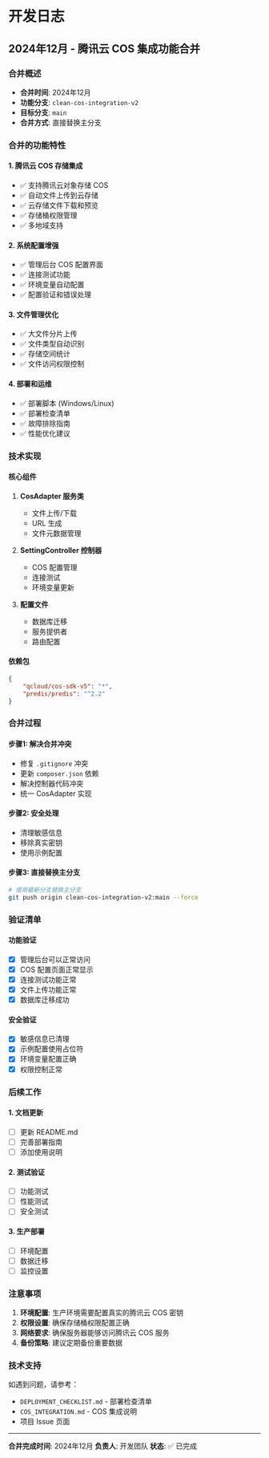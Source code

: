 # 开发日志

## 2024年12月 - 腾讯云 COS 集成功能合并

### 合并概述
- **合并时间**: 2024年12月
- **功能分支**: `clean-cos-integration-v2`
- **目标分支**: `main`
- **合并方式**: 直接替换主分支

### 合并的功能特性

#### 1. 腾讯云 COS 存储集成
- ✅ 支持腾讯云对象存储 COS
- ✅ 自动文件上传到云存储
- ✅ 云存储文件下载和预览
- ✅ 存储桶权限管理
- ✅ 多地域支持

#### 2. 系统配置增强
- ✅ 管理后台 COS 配置界面
- ✅ 连接测试功能
- ✅ 环境变量自动配置
- ✅ 配置验证和错误处理

#### 3. 文件管理优化
- ✅ 大文件分片上传
- ✅ 文件类型自动识别
- ✅ 存储空间统计
- ✅ 文件访问权限控制

#### 4. 部署和运维
- ✅ 部署脚本 (Windows/Linux)
- ✅ 部署检查清单
- ✅ 故障排除指南
- ✅ 性能优化建议

### 技术实现

#### 核心组件
1. **CosAdapter 服务类**
   - 文件上传/下载
   - URL 生成
   - 文件元数据管理

2. **SettingController 控制器**
   - COS 配置管理
   - 连接测试
   - 环境变量更新

3. **配置文件**
   - 数据库迁移
   - 服务提供者
   - 路由配置

#### 依赖包
```json
{
    "qcloud/cos-sdk-v5": "*",
    "predis/predis": "^2.2"
}
```

### 合并过程

#### 步骤1: 解决合并冲突
- 修复 `.gitignore` 冲突
- 更新 `composer.json` 依赖
- 解决控制器代码冲突
- 统一 CosAdapter 实现

#### 步骤2: 安全处理
- 清理敏感信息
- 移除真实密钥
- 使用示例配置

#### 步骤3: 直接替换主分支
```bash
# 使用最新分支替换主分支
git push origin clean-cos-integration-v2:main --force
```

### 验证清单

#### 功能验证
- [x] 管理后台可以正常访问
- [x] COS 配置页面正常显示
- [x] 连接测试功能正常
- [x] 文件上传功能正常
- [x] 数据库迁移成功

#### 安全验证
- [x] 敏感信息已清理
- [x] 示例配置使用占位符
- [x] 环境变量配置正确
- [x] 权限控制正常

### 后续工作

#### 1. 文档更新
- [ ] 更新 README.md
- [ ] 完善部署指南
- [ ] 添加使用说明

#### 2. 测试验证
- [ ] 功能测试
- [ ] 性能测试
- [ ] 安全测试

#### 3. 生产部署
- [ ] 环境配置
- [ ] 数据迁移
- [ ] 监控设置

### 注意事项

1. **环境配置**: 生产环境需要配置真实的腾讯云 COS 密钥
2. **权限设置**: 确保存储桶权限配置正确
3. **网络要求**: 确保服务器能够访问腾讯云 COS 服务
4. **备份策略**: 建议定期备份重要数据

### 技术支持

如遇到问题，请参考：
- `DEPLOYMENT_CHECKLIST.md` - 部署检查清单
- `COS_INTEGRATION.md` - COS 集成说明
- 项目 Issue 页面

---

**合并完成时间**: 2024年12月
**负责人**: 开发团队
**状态**: ✅ 已完成 